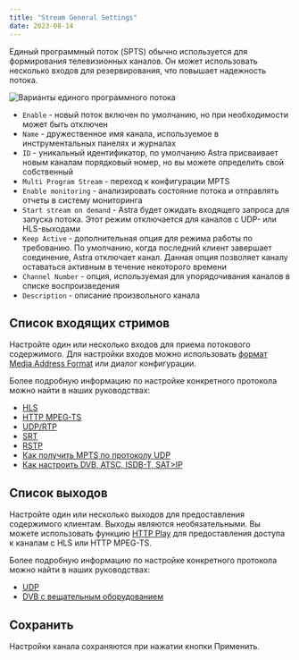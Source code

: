 ```yaml
---
title: "Stream General Settings"
date: 2023-08-14
---
```


Единый программный поток (SPTS) обычно используется для формирования телевизионных каналов. Он может использовать несколько входов для резервирования, что повышает надежность потока.

![Варианты единого программного потока](https://cdn.cesbo.com/help/astra/admin-guide/stream/general.png)

- `Enable` - новый поток включен по умолчанию, но при необходимости может быть отключен
- `Name` - дружественное имя канала, используемое в инструментальных панелях и журналах
- `ID` - уникальный идентификатор, по умолчанию Astra присваивает новым каналам порядковый номер, но вы можете определить свой собственный
- `Multi Program Stream` - переход к конфигурации MPTS
- `Enable monitoring` - анализировать состояние потока и отправлять отчеты в систему мониторинга
- `Start stream on demand` - Astra будет ожидать входящего запроса для запуска потока. Этот режим отключается для каналов с UDP- или HLS-выходами
- `Keep Active` - дополнительная опция для режима работы по требованию. По умолчанию, когда последний клиент завершает соединение, Astra отключает канал. Данная опция позволяет каналу оставаться активным в течение некоторого времени
- `Channel Number` - опция, используемая для упорядочивания каналов в списке воспроизведения
- `Description` - описание произвольного канала

## Список входящих стримов[](https://help.cesbo.com/astra/admin-guide/stream/general#input-list)

Настройте один или несколько входов для приема потокового содержимого. Для настройки входов можно использовать [формат Media Address Format](https://help.cesbo.com/astra/receiving/general/address-format) или диалог конфигурации.

Более подробную информацию по настройке конкретного протокола можно найти в наших руководствах:

- [HLS](https://help.cesbo.com/astra/receiving/ip/hls)
- [HTTP MPEG-TS](https://help.cesbo.com/astra/receiving/ip/http)
- [UDP/RTP](https://help.cesbo.com/astra/receiving/ip/udp)
- [SRT](https://help.cesbo.com/astra/receiving/ip/srt)
- [RSTP](https://help.cesbo.com/astra/receiving/ip/rtsp)
- [Как получить MPTS по протоколу UDP](https://help.cesbo.com/astra/receiving/ip/mpts-via-udp)
- [Как настроить DVB, ATSC, ISDB-T, SAT>IP](https://help.cesbo.com/astra/receiving/dvb)

## Список выходов[](https://help.cesbo.com/astra/admin-guide/stream/general#output-list)

Настройте один или несколько выходов для предоставления содержимого клиентам. Выходы являются необязательными. Вы можете использовать функцию [HTTP Play](https://help.cesbo.com/astra/delivery/http-hls/http-play) для предоставления доступа к каналам с HLS или HTTP MPEG-TS.

Более подробную информацию по настройке конкретного протокола можно найти в наших руководствах:

- [UDP](https://help.cesbo.com/astra/delivery/broadcasting/udp)
- [DVB с вещательным оборудованием](https://help.cesbo.com/astra/delivery/hardware)

## Сохранить[](https://help.cesbo.com/astra/admin-guide/stream/general#save)

Настройки канала сохраняются при нажатии кнопки Применить.
